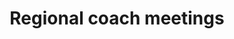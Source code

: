 ---
title: "Regional coach meetings"
type: event
day: sunday
start: 12:00
duration: 1h30m
width: 1
location: Aula - Lecture Halls
people: coaches
---